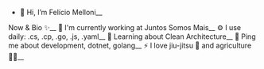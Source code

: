 - 👋 Hi, I’m Felício Melloni__

Now & Bio ✨__
🏢 I'm currently working at Juntos Somos Mais__
⚙️ I use daily: .cs, .cp, .go, .js, .yaml__
🌱 Learning about Clean Architecture__
💬 Ping me about development, dotnet, golang__
⚡️ I love jiu-jitsu 🥋 and agriculture 👨‍🌾__
